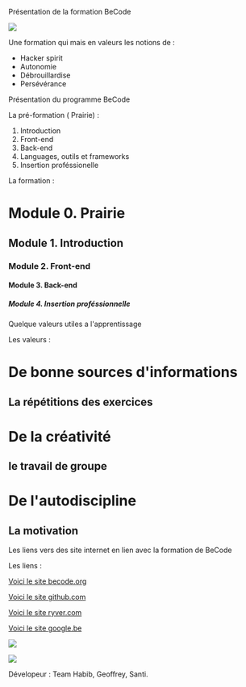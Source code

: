Présentation de la formation BeCode

![](http://www.gif.ovh/french-gif/Informaticien%20Gif/Informaticien%20Gif%20(23).gif)

Une formation qui mais en valeurs les notions de :

- Hacker spirit
- Autonomie
- Débrouillardise
- Persévérance

Présentation du programme BeCode

La pré-formation ( Prairie) :

1. Introduction
2. Front-end
3. Back-end
4. Languages, outils et frameworks
5. Insertion proféssionelle

La formation :

# Module 0. Prairie
## Module 1. Introduction
### Module 2. Front-end
#### Module 3. Back-end
##### Module 4. Insertion proféssionnelle

Quelque valeurs utiles a l'apprentissage

Les valeurs :

# De bonne sources d'informations
## La répétitions des exercices
# De la créativité
## le travail de groupe
# De l'autodiscipline
## La motivation

Les liens vers des site internet en lien avec la formation de BeCode

Les liens :

[Voici le site becode.org](http://register.becode.org/)


[Voici le site github.com](https://github.com/)


[Voici le site ryver.com](https://ryver.com/)


[Voici le site google.be](https://www.google.be/)


![](https://niocode.com/wp-content/uploads/2017/03/html.jpg)


![](http://i.imgur.com/epaVROW.gif)

Dévelopeur : Team Habib, Geoffrey, Santi.
